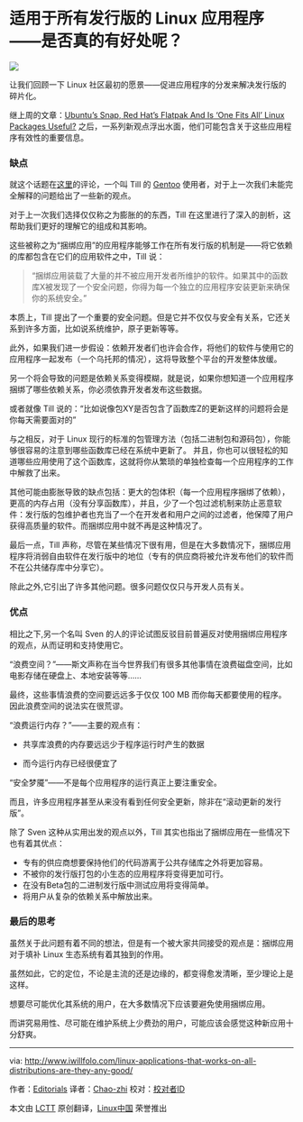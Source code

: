 适用于所有发行版的 Linux 应用程序——是否真的有好处呢？
============================================================================

![](http://www.iwillfolo.com/wordpress/wp-content/uploads/2016/06/Bundled-applications.jpg)


让我们回顾一下 Linux 社区最初的愿景——促进应用程序的分发来解决发行版的碎片化。

继上周的文章：[Ubuntu’s Snap, Red Hat’s Flatpak And Is ‘One Fits All’ Linux Packages Useful?][1] 之后，一系列新观点浮出水面，他们可能包含关于这些应用程序有效性的重要信息。

### 缺点

就这个话题在[这里][2]的评论，一个叫 Till 的 [Gentoo][3] 使用者，对于上一次我们未能完全解释的问题给出了一些新的观点。

对于上一次我们选择仅仅称之为膨胀的的东西，Till 在这里进行了深入的剖析，这帮助我们更好的理解它的组成和其影响。

这些被称之为“捆绑应用”的应用程序能够工作在所有发行版的机制是——将它依赖的库都包含在它们的应用软件之中，Till 说：


>“捆绑应用装载了大量的并不被应用开发者所维护的软件。如果其中的函数库X被发现了一个安全问题，你得为每一个独立的应用程序安装更新来确保你的系统安全。”

本质上，Till 提出了一个重要的安全问题。但是它并不仅仅与安全有关系，它还关系到许多方面，比如说系统维护，原子更新等等。

此外，如果我们进一步假设：依赖开发者们也许会合作，将他们的软件与使用它的应用程序一起发布（一个乌托邦的情况），这将导致整个平台的开发整体放缓。

另一个将会导致的问题是依赖关系变得模糊，就是说，如果你想知道一个应用程序捆绑了哪些依赖关系，你必须依靠开发者发布这些数据。

或者就像 Till 说的：“比如说像包XY是否包含了函数库Z的更新这样的问题将会是你每天需要面对的”

与之相反，对于 Linux 现行的标准的包管理方法（包括二进制包和源码包），你能够很容易的注意到哪些函数库已经在系统中更新了。
并且，你也可以很轻松的知道哪些应用使用了这个函数库，这就将你从繁琐的单独检查每一个应用程序的工作中解救了出来。

其他可能由膨胀导致的缺点包括：更大的包体积（每一个应用程序捆绑了依赖），更高的内存占用（没有分享函数库），并且，少了一个包过滤机制来防止恶意软件：发行版的包维护者也充当了一个在开发者和用户之间的过滤者，他保障了用户获得高质量的软件。而捆绑应用中就不再是这种情况了。

最后一点，Till 声称，尽管在某些情况下很有用，但是在大多数情况下，捆绑应用程序将消弱自由软件在发行版中的地位（专有的供应商将被允许发布他们的软件而不在公共储存库中分享它）。

除此之外,它引出了许多其他问题。很多问题仅仅只与开发人员有关。

### 优点

相比之下,另一个名叫 Sven 的人的评论试图反驳目前普遍反对使用捆绑应用程序的观点，从而证明和支持使用它。

“浪费空间？”——斯文声称在当今世界我们有很多其他事情在浪费磁盘空间，比如电影存储在硬盘上、本地安装等等……

最终，这些事情浪费的空间要远远多于仅仅 100 MB 而你每天都要使用的程序。因此浪费空间的说法实在很荒谬。

“浪费运行内存？”——主要的观点有：

- 共享库浪费的内存要远远少于程序运行时产生的数据

- 而今运行内存已经很便宜了

“安全梦魇”——不是每个应用程序的运行真正上要注重安全。

而且，许多应用程序甚至从来没有看到任何安全更新，除非在“滚动更新的发行版”。

除了 Sven 这种从实用出发的观点以外，Till 其实也指出了捆绑应用在一些情况下也有着其优点：

- 专有的供应商想要保持他们的代码游离于公共存储库之外将更加容易。
- 不被你的发行版打包的小生态的应用程序将变得更加可行。
- 在没有Beta包的二进制发行版中测试应用将变得简单。
- 将用户从复杂的依赖关系中解放出来。

### 最后的思考

虽然关于此问题有着不同的想法，但是有一个被大家共同接受的观点是：捆绑应用对于填补 Linux 生态系统有着其独到的作用。

虽然如此，它的定位，不论是主流的还是边缘的，都变得愈发清晰，至少理论上是这样。

想要尽可能优化其系统的用户，在大多数情况下应该要避免使用捆绑应用。

而讲究易用性、尽可能在维护系统上少费劲的用户，可能应该会感觉这种新应用十分舒爽。

--------------------------------------------------------------------------------

via: http://www.iwillfolo.com/linux-applications-that-works-on-all-distributions-are-they-any-good/

作者：[Editorials][a]
译者：[Chao-zhi](https://github.com/Chao-zhi)
校对：[校对者ID](https://github.com/校对者ID)

本文由 [LCTT](https://github.com/LCTT/TranslateProject) 原创翻译，[Linux中国](https://linux.cn/) 荣誉推出

[a]: http://www.iwillfolo.com/category/editorials/
[1]: http://www.iwillfolo.com/ubuntus-snap-red-hats-flatpack-and-is-one-fits-all-linux-packages-useful/
[2]: http://www.proli.net/2016/06/25/gnulinux-bundled-application-ramblings/
[3]: http://www.iwillfolo.com/5-reasons-use-gentoo-linux/
